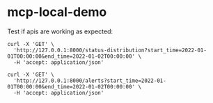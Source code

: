 # mcp-local-demo





Test if apis are working as expected: 
```
curl -X 'GET' \
  'http://127.0.0.1:8000/status-distribution?start_time=2022-01-01T00:00:00&end_time=2022-01-02T00:00:00' \
  -H 'accept: application/json'

curl -X 'GET' \
  'http://127.0.0.1:8000/alerts?start_time=2022-01-01T00:00:00&end_time=2022-01-02T00:00:00' \
  -H 'accept: application/json'

```